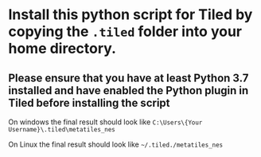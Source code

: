 # Install this python script for Tiled by copying the `.tiled` folder into your home directory.

## Please ensure that you have at least Python 3.7 installed and have enabled the Python plugin in Tiled before installing the script

On windows the final result should look like `C:\Users\{Your Username}\.tiled\metatiles_nes`

On Linux the final result should look like `~/.tiled./metatiles_nes` 